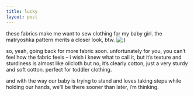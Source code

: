 ```yaml
---
title: lucky    
layout: post
---
```


these fabrics make me want to sew clothing for my baby girl. the matryoshka pattern merits a closer look, btw. <img src="http://localhost:8888/wordpress/wp-includes/images/smilies/icon_wink.gif" alt=";)" class="wp-smiley" />

so, yeah, going back for more fabric soon. unfortunately for you, you can’t feel how the fabric feels – i wish i knew what to call it, but it’s texture and sturdiness is almost like oilcloth but no, it’s clearly cotton, just a very sturdy and soft cotton. perfect for toddler clothing.

and with the way our baby is trying to stand and loves taking steps while holding our hands, we’ll be there sooner than later, i’m thinking.